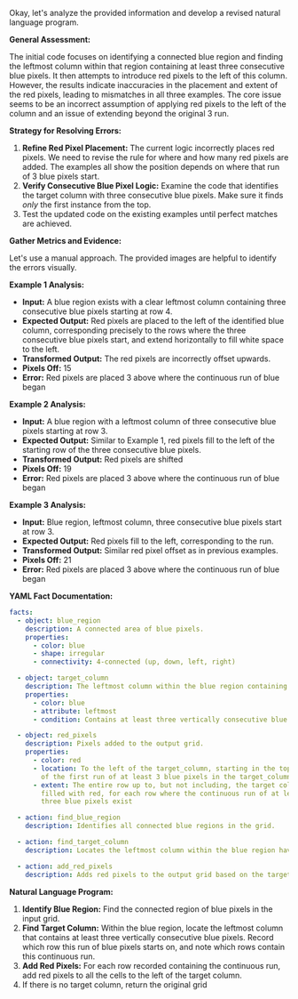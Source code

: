 Okay, let's analyze the provided information and develop a revised natural language program.

**General Assessment:**

The initial code focuses on identifying a connected blue region and finding the leftmost column within that region containing at least three consecutive blue pixels. It then attempts to introduce red pixels to the left of this column. However, the results indicate inaccuracies in the placement and extent of the red pixels, leading to mismatches in all three examples. The core issue seems to be an incorrect assumption of applying red pixels to the left of the column and an issue of extending beyond the original 3 run.

**Strategy for Resolving Errors:**

1.  **Refine Red Pixel Placement:** The current logic incorrectly places red pixels. We need to revise the rule for where and how many red pixels are added. The examples all show the position depends on where that run of 3 blue pixels start.
2.  **Verify Consecutive Blue Pixel Logic:** Examine the code that identifies the target column with three consecutive blue pixels. Make sure it finds *only* the first instance from the top.
3. Test the updated code on the existing examples until perfect matches are achieved.

**Gather Metrics and Evidence:**

Let's use a manual approach. The provided images are helpful to identify the errors visually.

**Example 1 Analysis:**

*   **Input:** A blue region exists with a clear leftmost column containing three consecutive blue pixels starting at row 4.
*   **Expected Output:** Red pixels are placed to the left of the identified blue column, corresponding precisely to the rows where the three consecutive blue pixels start, and extend horizontally to fill white space to the left.
*   **Transformed Output:** The red pixels are incorrectly offset upwards.
*  **Pixels Off:** 15
*  **Error:** Red pixels are placed 3 above where the continuous run of blue began

**Example 2 Analysis:**

*   **Input:** A blue region with a leftmost column of three consecutive blue pixels starting at row 3.
*   **Expected Output:** Similar to Example 1, red pixels fill to the left of the starting row of the three consecutive blue pixels.
*   **Transformed Output:** Red pixels are shifted
*  **Pixels Off:** 19
*  **Error:** Red pixels are placed 3 above where the continuous run of blue began

**Example 3 Analysis:**

*   **Input:** Blue region, leftmost column, three consecutive blue pixels start at row 3.
*   **Expected Output:** Red pixels fill to the left, corresponding to the run.
*   **Transformed Output:** Similar red pixel offset as in previous examples.
*  **Pixels Off:** 21
*  **Error:** Red pixels are placed 3 above where the continuous run of blue began

**YAML Fact Documentation:**


```yaml
facts:
  - object: blue_region
    description: A connected area of blue pixels.
    properties:
      - color: blue
      - shape: irregular
      - connectivity: 4-connected (up, down, left, right)

  - object: target_column
    description: The leftmost column within the blue region containing at least three consecutive blue pixels.
    properties:
      - color: blue
      - attribute: leftmost
      - condition: Contains at least three vertically consecutive blue pixels

  - object: red_pixels
    description: Pixels added to the output grid.
    properties:
      - color: red
      - location: To the left of the target_column, starting in the top row
        of the first run of at least 3 blue pixels in the target_column
      - extent: The entire row up to, but not including, the target column is
        filled with red, for each row where the continuous run of at least
        three blue pixels exist

  - action: find_blue_region
    description: Identifies all connected blue regions in the grid.

  - action: find_target_column
    description: Locates the leftmost column within the blue region having at least three consecutive blue pixels.

  - action: add_red_pixels
    description: Adds red pixels to the output grid based on the target column and the starting row of the vertical run of blue.

```


**Natural Language Program:**

1.  **Identify Blue Region:** Find the connected region of blue pixels in the input grid.
2.  **Find Target Column:** Within the blue region, locate the leftmost column that contains at least three vertically consecutive blue pixels. Record which row this run of blue pixels starts on, and note which rows contain this continuous run.
3.  **Add Red Pixels:** For each row recorded containing the continuous run, add red pixels to all the cells to the left of the target column.
4. If there is no target column, return the original grid

